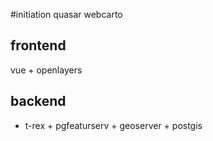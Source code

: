#initiation quasar webcarto

## frontend
vue + openlayers

## backend
- t-rex + pgfeaturserv + geoserver + postgis
